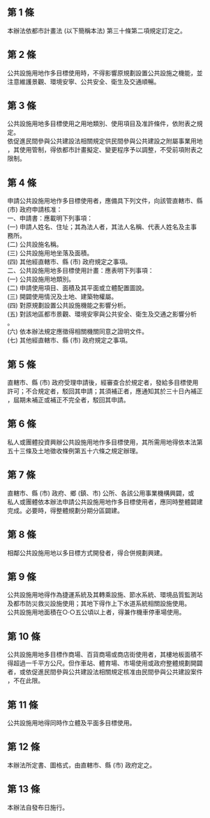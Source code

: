 第 1 條
-------
本辦法依都市計畫法 (以下簡稱本法) 第三十條第二項規定訂定之。

第 2 條
-------
公共設施用地作多目標使用時，不得影響原規劃設置公共設施之機能，並  
注意維護景觀、環境安寧、公共安全、衛生及交通順暢。

第 3 條
-------
公共設施用地多目標使用之用地類別、使用項目及准許條件，依附表之規  
定。  
依促進民間參與公共建設法相關規定供民間參與公共建設之附屬事業用地  
，其使用管制，得依都市計畫擬定、變更程序予以調整，不受前項附表之  
限制。

第 4 條
-------
申請公共設施用地作多目標使用者，應備具下列文件，向該管直轄市、縣  
 (市) 政府申請核准：  
一、申請書：應載明下列事項：  
 (一) 申請人姓名、住址；其為法人者，其法人名稱、代表人姓名及主事  
      務所。  
 (二) 公共設施名稱。  
 (三) 公共設施用地坐落及面積。  
 (四) 其他經直轄市、縣 (市) 政府規定之事項。  
二、公共設施用地多目標使用計畫：應表明下列事項：  
 (一) 公共設施用地類別。  
 (二) 申請使用項目、面積及其平面或立體配置圖說。  
 (三) 開闢使用情況及土地、建築物權屬。  
 (四) 對原規劃設置公共設施機能之影響分析。  
 (五) 對該地區都市景觀、環境安寧與公共安全、衛生及交通之影響分析  
      。  
 (六) 依本辦法規定應徵得相關機關同意之證明文件。  
 (七) 其他經直轄市、縣 (市) 政府規定之事項。

第 5 條
-------
直轄市、縣 (市) 政府受理申請後，經審查合於規定者，發給多目標使用  
許可；不合規定者，駁回其申請；其須補正者，應通知其於三十日內補正  
，屆期未補正或補正不完全者，駁回其申請。

第 6 條
-------
私人或團體投資興辦公共設施用地作多目標使用，其所需用地得依本法第  
五十三條及土地徵收條例第五十六條之規定辦理。

第 7 條
-------
直轄市、縣 (市) 政府、鄉 (鎮、市) 公所、各該公用事業機構興闢，或  
私人或團體依本辦法申請公共設施用地作多目標使用者，應同時整體闢建  
完成。必要時，得整體規劃分期分區闢建。

第 8 條
-------
相鄰公共設施用地以多目標方式開發者，得合併規劃興建。

第 9 條
-------
公共設施用地得作為捷運系統及其轉乘設施、節水系統、環境品質監測站  
及都市防災救災設施使用；其地下得作上下水道系統相關設施使用。  
公共設施用地面積在○‧○五公頃以上者，得兼作機車停車場使用。

第 10 條
--------
公共設施用地多目標作商場、百貨商場或商店街使用者，其樓地板面積不  
得超過一千平方公尺。但作車站、體育場、市場使用或政府整體規劃開闢  
者，或依促進民間參與公共建設法相關規定核准由民間參與公共建設案件  
，不在此限。

第 11 條
--------
公共設施用地得同時作立體及平面多目標使用。

第 12 條
--------
本辦法所定書、圖格式，由直轄市、縣 (市) 政府定之。

第 13 條
--------
本辦法自發布日施行。

